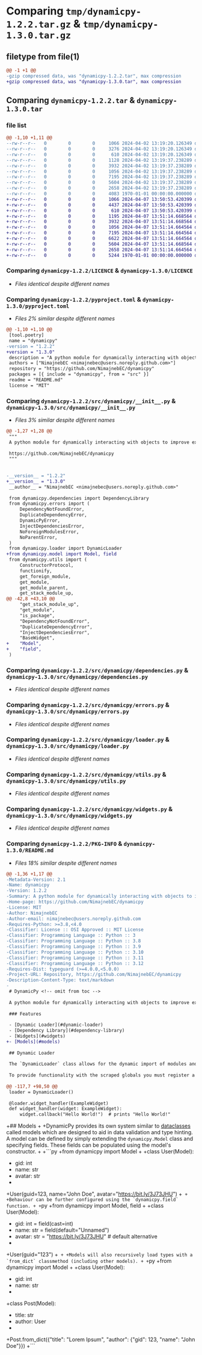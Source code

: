 # Comparing `tmp/dynamicpy-1.2.2.tar.gz` & `tmp/dynamicpy-1.3.0.tar.gz`

## filetype from file(1)

```diff
@@ -1 +1 @@
-gzip compressed data, was "dynamicpy-1.2.2.tar", max compression
+gzip compressed data, was "dynamicpy-1.3.0.tar", max compression
```

## Comparing `dynamicpy-1.2.2.tar` & `dynamicpy-1.3.0.tar`

### file list

```diff
@@ -1,10 +1,11 @@
--rw-r--r--   0        0        0     1066 2024-04-02 13:19:20.126349 dynamicpy-1.2.2/LICENCE
--rw-r--r--   0        0        0     3276 2024-04-02 13:19:20.126349 dynamicpy-1.2.2/README.md
--rw-r--r--   0        0        0      610 2024-04-02 13:19:20.126349 dynamicpy-1.2.2/pyproject.toml
--rw-r--r--   0        0        0     1128 2024-04-02 13:19:37.238289 dynamicpy-1.2.2/src/dynamicpy/__init__.py
--rw-r--r--   0        0        0     3932 2024-04-02 13:19:37.238289 dynamicpy-1.2.2/src/dynamicpy/dependencies.py
--rw-r--r--   0        0        0     1056 2024-04-02 13:19:37.238289 dynamicpy-1.2.2/src/dynamicpy/errors.py
--rw-r--r--   0        0        0     7195 2024-04-02 13:19:37.238289 dynamicpy-1.2.2/src/dynamicpy/loader.py
--rw-r--r--   0        0        0     5604 2024-04-02 13:19:37.238289 dynamicpy-1.2.2/src/dynamicpy/utils.py
--rw-r--r--   0        0        0     2658 2024-04-02 13:19:37.238289 dynamicpy-1.2.2/src/dynamicpy/widgets.py
--rw-r--r--   0        0        0     4083 1970-01-01 00:00:00.000000 dynamicpy-1.2.2/PKG-INFO
+-rw-r--r--   0        0        0     1066 2024-04-07 13:50:53.420399 dynamicpy-1.3.0/LICENCE
+-rw-r--r--   0        0        0     4437 2024-04-07 13:50:53.420399 dynamicpy-1.3.0/README.md
+-rw-r--r--   0        0        0      610 2024-04-07 13:50:53.420399 dynamicpy-1.3.0/pyproject.toml
+-rw-r--r--   0        0        0     1195 2024-04-07 13:51:14.668564 dynamicpy-1.3.0/src/dynamicpy/__init__.py
+-rw-r--r--   0        0        0     3932 2024-04-07 13:51:14.668564 dynamicpy-1.3.0/src/dynamicpy/dependencies.py
+-rw-r--r--   0        0        0     1056 2024-04-07 13:51:14.664564 dynamicpy-1.3.0/src/dynamicpy/errors.py
+-rw-r--r--   0        0        0     7195 2024-04-07 13:51:14.664564 dynamicpy-1.3.0/src/dynamicpy/loader.py
+-rw-r--r--   0        0        0     6622 2024-04-07 13:51:14.664564 dynamicpy-1.3.0/src/dynamicpy/model.py
+-rw-r--r--   0        0        0     5604 2024-04-07 13:51:14.668564 dynamicpy-1.3.0/src/dynamicpy/utils.py
+-rw-r--r--   0        0        0     2658 2024-04-07 13:51:14.664564 dynamicpy-1.3.0/src/dynamicpy/widgets.py
+-rw-r--r--   0        0        0     5244 1970-01-01 00:00:00.000000 dynamicpy-1.3.0/PKG-INFO
```

### Comparing `dynamicpy-1.2.2/LICENCE` & `dynamicpy-1.3.0/LICENCE`

 * *Files identical despite different names*

### Comparing `dynamicpy-1.2.2/pyproject.toml` & `dynamicpy-1.3.0/pyproject.toml`

 * *Files 2% similar despite different names*

```diff
@@ -1,10 +1,10 @@
 [tool.poetry]
 name = "dynamicpy"
-version = "1.2.2"
+version = "1.3.0"
 description = "A python module for dynamically interacting with objects to improve expandability."
 authors = ["NimajnebEC <nimajnebec@users.noreply.github.com>"]
 repository = "https://github.com/NimajnebEC/dynamicpy"
 packages = [{ include = "dynamicpy", from = "src" }]
 readme = "README.md"
 license = "MIT"
```

### Comparing `dynamicpy-1.2.2/src/dynamicpy/__init__.py` & `dynamicpy-1.3.0/src/dynamicpy/__init__.py`

 * *Files 3% similar despite different names*

```diff
@@ -1,27 +1,28 @@
 """
 A python module for dynamically interacting with objects to improve expandability.
 
 https://github.com/NimajnebEC/dynamicpy
 """
 
 
-__version__ = "1.2.2"
+__version__ = "1.3.0"
 __author__ = "NimajnebEC <nimajnebec@users.noreply.github.com>"
 
 from dynamicpy.dependencies import DependencyLibrary
 from dynamicpy.errors import (
     DependencyNotFoundError,
     DuplicateDependencyError,
     DynamicPyError,
     InjectDependenciesError,
     NoForeignModulesError,
     NoParentError,
 )
 from dynamicpy.loader import DynamicLoader
+from dynamicpy.model import Model, field
 from dynamicpy.utils import (
     ConstructorProtocol,
     functionify,
     get_foreign_module,
     get_module,
     get_module_parent,
     get_stack_module_up,
@@ -42,8 +43,10 @@
     "get_stack_module_up",
     "get_module",
     "is_package",
     "DependencyNotFoundError",
     "DuplicateDependencyError",
     "InjectDependenciesError",
     "BaseWidget",
+    "Model",
+    "field",
 )
```

### Comparing `dynamicpy-1.2.2/src/dynamicpy/dependencies.py` & `dynamicpy-1.3.0/src/dynamicpy/dependencies.py`

 * *Files identical despite different names*

### Comparing `dynamicpy-1.2.2/src/dynamicpy/errors.py` & `dynamicpy-1.3.0/src/dynamicpy/errors.py`

 * *Files identical despite different names*

### Comparing `dynamicpy-1.2.2/src/dynamicpy/loader.py` & `dynamicpy-1.3.0/src/dynamicpy/loader.py`

 * *Files identical despite different names*

### Comparing `dynamicpy-1.2.2/src/dynamicpy/utils.py` & `dynamicpy-1.3.0/src/dynamicpy/utils.py`

 * *Files identical despite different names*

### Comparing `dynamicpy-1.2.2/src/dynamicpy/widgets.py` & `dynamicpy-1.3.0/src/dynamicpy/widgets.py`

 * *Files identical despite different names*

### Comparing `dynamicpy-1.2.2/PKG-INFO` & `dynamicpy-1.3.0/README.md`

 * *Files 18% similar despite different names*

```diff
@@ -1,36 +1,17 @@
-Metadata-Version: 2.1
-Name: dynamicpy
-Version: 1.2.2
-Summary: A python module for dynamically interacting with objects to improve expandability.
-Home-page: https://github.com/NimajnebEC/dynamicpy
-License: MIT
-Author: NimajnebEC
-Author-email: nimajnebec@users.noreply.github.com
-Requires-Python: >=3.8,<4.0
-Classifier: License :: OSI Approved :: MIT License
-Classifier: Programming Language :: Python :: 3
-Classifier: Programming Language :: Python :: 3.8
-Classifier: Programming Language :: Python :: 3.9
-Classifier: Programming Language :: Python :: 3.10
-Classifier: Programming Language :: Python :: 3.11
-Classifier: Programming Language :: Python :: 3.12
-Requires-Dist: typeguard (>=4.0.0,<5.0.0)
-Project-URL: Repository, https://github.com/NimajnebEC/dynamicpy
-Description-Content-Type: text/markdown
-
 # DynamicPy <!-- omit from toc -->
 
 A python module for dynamically interacting with objects to improve expandability.
 
 ### Features
 
 - [Dynamic Loader](#dynamic-loader)
 - [Dependency Library](#dependency-library)
 - [Widgets](#widgets)
+- [Models](#models)
 
 ## Dynamic Loader
 
 The `DynamicLoader` class allows for the dynamic import of modules and the scraping of their globals.
 
 To provide functionality with the scraped globals you must register a handler using the `register_handler` method or the `handler` decorator. Both methods take an optional `selector` parameter which is a predicate to determine wether the handler should be called.
 
@@ -117,7 +98,50 @@
 loader = DynamicLoader()
 
 @loader.widget_handler(ExampleWidget)
 def widget_handler(widget: ExampleWidget):
     widget.callback("Hello World!")  # prints "Hello World!"
 ```
 
+## Models
+
+DynamicPy provides its own system similar to [dataclasses](https://docs.python.org/3/library/dataclasses.html) called models which are designed to aid in data validation and type hinting. A model can be defined by simply extending the `dynamicpy.Model` class and specifying fields. These fields can be populated using the model's constructor.
+
+```py
+from dynamicpy import Model
+
+class User(Model):
+    gid: int
+    name: str
+    avatar: str
+
+User(guid=123, name="John Doe", avatar="https://bit.ly/3J73JHU")
+```
+
+Behaviour can be further configured using the `dynamicpy.field` function.
+
+```py
+from dynamicpy import Model, field
+
+class User(Model):
+    gid: int = field(cast=int)
+    name: str = field(default="Unnamed")
+    avatar: str = "https://bit.ly/3J73JHU" # default alternative
+
+User(guid="123")
+```
+
+Models will also recursively load types with a `from_dict` classmethod (including other models).
+
+```py
+from dynamicpy import Model
+
+class User(Model):
+    gid: int
+    name: str
+
+class Post(Model):
+    title: str
+    author: User
+
+Post.from_dict({"title": "Lorem Ipsum", "author": {"gid": 123, "name": "John Doe"}})
+```
```

